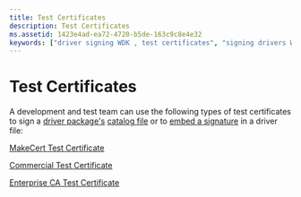 ```yaml
---
title: Test Certificates
description: Test Certificates
ms.assetid: 1423e4ad-ea72-4720-b5de-163c9c8e4e32
keywords: ["driver signing WDK , test certificates", "signing drivers WDK , test certificates", "digital signatures WDK , test certificates", "signatures WDK , test certificates", "test certificates WDK", "certificates WDK , test", "Authenticode signatures WDK", "test signing drivers WDK , test certificates"]
---
```


# Test Certificates


A development and test team can use the following types of test certificates to sign a [driver package's](driver-packages.md) [catalog file](catalog-files.md) or to [embed a signature](embedded-signatures-in-a-driver-file.md) in a driver file:

[MakeCert Test Certificate](makecert-test-certificate.md)

[Commercial Test Certificate](commercial-test-certificate.md)

[Enterprise CA Test Certificate](enterprise-ca-test-certificate.md)

 

 






